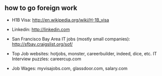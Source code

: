 ## how to go foreign work

* H1B Visa: http://en.wikipedia.org/wiki/H-1B_visa

* Linkedin: http://linkedin.com

* San Francisco Bay Area IT jobs (mostly small companies): http://sfbay.craigslist.org/sof/

* Top Job websites: hotjobs, monster, careerbuilder, indeed, dice, etc.
IT Interview puzzles: careercup.com

* Job Wages: myvisajobs.com, glassdoor.com, salary.com
